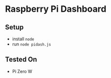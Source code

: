 # Raspberry Pi Dashboard


## Setup
- install `node`
- run `node pidash.js`

## Tested On
- Pi Zero W
